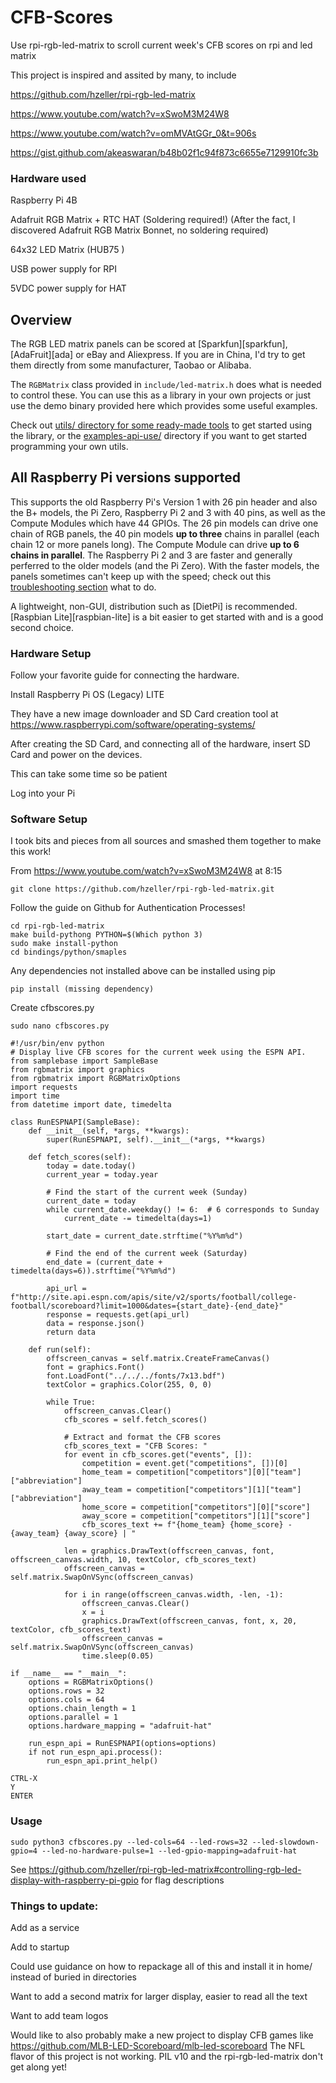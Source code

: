# CFB-Scores
Use rpi-rgb-led-matrix to scroll current week's CFB scores on rpi and led matrix

This project is inspired and assited by many, to include

https://github.com/hzeller/rpi-rgb-led-matrix

https://www.youtube.com/watch?v=xSwoM3M24W8

https://www.youtube.com/watch?v=omMVAtGGr_0&t=906s

https://gist.github.com/akeaswaran/b48b02f1c94f873c6655e7129910fc3b

### Hardware used
Raspberry Pi 4B

Adafruit RGB Matrix + RTC HAT (Soldering required!) (After the fact, I discovered Adafruit RGB Matrix Bonnet, no soldering required)

64x32 LED Matrix (HUB75 )

USB power supply for RPI

5VDC  power supply for HAT

Overview
--------
The RGB LED matrix panels can be scored at [Sparkfun][sparkfun],
[AdaFruit][ada] or eBay and Aliexpress. If you are in China, I'd try to get
them directly from some manufacturer, Taobao or Alibaba.

The `RGBMatrix` class provided in `include/led-matrix.h` does what is needed
to control these. You can use this as a library in your own projects or just
use the demo binary provided here which provides some useful examples.

Check out [utils/ directory for some ready-made tools](./utils) to get started
using the library, or the [examples-api-use/](./examples-api-use) directory if
you want to get started programming your own utils.

All Raspberry Pi versions supported
-----------------------------------

This supports the old Raspberry Pi's Version 1 with 26 pin header and also the
B+ models, the Pi Zero, Raspberry Pi 2 and 3 with 40 pins, as well as the
Compute Modules which have 44 GPIOs.
The 26 pin models can drive one chain of RGB panels, the 40 pin models
**up to three** chains in parallel (each chain 12 or more panels long).
The Compute Module can drive **up to 6 chains in parallel**.
The Raspberry Pi 2 and 3 are faster and generally perferred to the older
models (and the Pi Zero). With the faster models, the panels sometimes
can't keep up with the speed; check out
this [troubleshooting section](#troubleshooting) what to do.

A lightweight, non-GUI, distribution such as [DietPi] is recommended.
[Raspbian Lite][raspbian-lite] is a bit easier to get started with and
is a good second choice.


### Hardware Setup
Follow your favorite guide for connecting the hardware.

Install Raspberry Pi OS (Legacy) LITE

They have a new image downloader and SD Card creation tool at https://www.raspberrypi.com/software/operating-systems/

After creating the SD Card, and connecting all of the hardware, insert SD Card and power on the devices.

This can take some time so be patient

Log into your Pi

###  Software Setup

I took bits and pieces from all sources and smashed them together to make this work!

From https://www.youtube.com/watch?v=xSwoM3M24W8 at 8:15
```
git clone https://github.com/hzeller/rpi-rgb-led-matrix.git
```

Follow the guide on Github for Authentication Processes!

```
cd rpi-rgb-led-matrix
make build-pythong PYTHON=$(Which python 3)
sudo make install-python
cd bindings/python/smaples
```
Any dependencies not installed above can be installed using pip
```
pip install (missing dependency)
```

Create cfbscores.py
```
sudo nano cfbscores.py

#!/usr/bin/env python
# Display live CFB scores for the current week using the ESPN API.
from samplebase import SampleBase
from rgbmatrix import graphics
from rgbmatrix import RGBMatrixOptions
import requests
import time
from datetime import date, timedelta

class RunESPNAPI(SampleBase):
    def __init__(self, *args, **kwargs):
        super(RunESPNAPI, self).__init__(*args, **kwargs)

    def fetch_scores(self):
        today = date.today()
        current_year = today.year

        # Find the start of the current week (Sunday)
        current_date = today
        while current_date.weekday() != 6:  # 6 corresponds to Sunday
            current_date -= timedelta(days=1)

        start_date = current_date.strftime("%Y%m%d")

        # Find the end of the current week (Saturday)
        end_date = (current_date + timedelta(days=6)).strftime("%Y%m%d")
  
        api_url = f"http://site.api.espn.com/apis/site/v2/sports/football/college-football/scoreboard?limit=1000&dates={start_date}-{end_date}"
        response = requests.get(api_url)
        data = response.json()
        return data

    def run(self):
        offscreen_canvas = self.matrix.CreateFrameCanvas()
        font = graphics.Font()
        font.LoadFont("../../../fonts/7x13.bdf")
        textColor = graphics.Color(255, 0, 0)

        while True:
            offscreen_canvas.Clear()
            cfb_scores = self.fetch_scores()

            # Extract and format the CFB scores
            cfb_scores_text = "CFB Scores: "
            for event in cfb_scores.get("events", []):
                competition = event.get("competitions", [])[0]
                home_team = competition["competitors"][0]["team"]["abbreviation"]
                away_team = competition["competitors"][1]["team"]["abbreviation"]
                home_score = competition["competitors"][0]["score"]
                away_score = competition["competitors"][1]["score"]
                cfb_scores_text += f"{home_team} {home_score} - {away_team} {away_score} | "

            len = graphics.DrawText(offscreen_canvas, font, offscreen_canvas.width, 10, textColor, cfb_scores_text)
            offscreen_canvas = self.matrix.SwapOnVSync(offscreen_canvas)

            for i in range(offscreen_canvas.width, -len, -1):
                offscreen_canvas.Clear()
                x = i
                graphics.DrawText(offscreen_canvas, font, x, 20, textColor, cfb_scores_text)
                offscreen_canvas = self.matrix.SwapOnVSync(offscreen_canvas)
                time.sleep(0.05)

if __name__ == "__main__":
    options = RGBMatrixOptions()
    options.rows = 32
    options.cols = 64
    options.chain_length = 1
    options.parallel = 1
    options.hardware_mapping = "adafruit-hat"

    run_espn_api = RunESPNAPI(options=options)
    if not run_espn_api.process():
        run_espn_api.print_help()
```

```
CTRL-X
Y
ENTER
```

### Usage
```
sudo python3 cfbscores.py --led-cols=64 --led-rows=32 --led-slowdown-gpio=4 --led-no-hardware-pulse=1 --led-gpio-mapping=adafruit-hat
```

See https://github.com/hzeller/rpi-rgb-led-matrix#controlling-rgb-led-display-with-raspberry-pi-gpio for flag descriptions


### Things to update:
Add as a service

Add to startup

Could use guidance on how to repackage all of this and install it in home/ instead of buried in directories

Want to add a second matrix for larger display, easier to read all the text

Want to add team logos

Would like to also probably make a new project to display CFB games like https://github.com/MLB-LED-Scoreboard/mlb-led-scoreboard  The NFL flavor of this project is not working. PIL v10 and the rpi-rgb-led-matrix don't get along yet!
